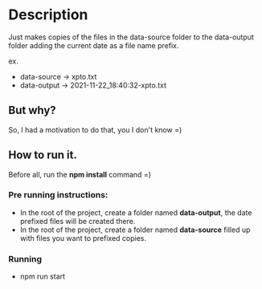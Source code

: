 # Description
Just makes copies of the files in the data-source folder to the data-output folder adding the current date as a file name prefix.

ex.
- data-source -> xpto.txt
- data-output -> 2021-11-22_18:40:32-xpto.txt

## But why?
So, I had a motivation to do that, you I don't know =)

## How to run it.

Before all, run the **npm install** command =)

### Pre running instructions:
- In the root of the project, create a folder named **data-output**, the date prefixed files will be created there.
- In the root of the project, create a folder named **data-source** filled up with files you want to prefixed copies.

### Running
- npm run start
